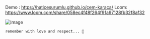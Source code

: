 
Demo : https://haticesurumlu.github.io/cem-karaca/
Loom: 
https://www.loom.com/share/058ec4f48f264f91a97128fb32f8af32

![image](https://user-images.githubusercontent.com/71832100/214418519-dcf4b947-68b9-4eb8-8cf4-890a2ea60735.png)

	remember with love and respect... 💖
